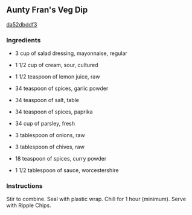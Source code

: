 ## Aunty Fran's Veg Dip

[da52dbddf3](http://www.food.com/recipe/aunty-frans-veg-dip-405420)

### Ingredients

 - 3 cup of salad dressing, mayonnaise, regular

 - 1 1/2 cup of cream, sour, cultured

 - 1 1/2 teaspoon of lemon juice, raw

 - 34 teaspoon of spices, garlic powder

 - 34 teaspoon of salt, table

 - 34 teaspoon of spices, paprika

 - 34 cup of parsley, fresh

 - 3 tablespoon of onions, raw

 - 3 tablespoon of chives, raw

 - 18 teaspoon of spices, curry powder

 - 1 1/2 tablespoon of sauce, worcestershire

### Instructions

Stir to combine. Seal with plastic wrap. Chill for 1 hour (minimum). Serve with Ripple Chips.